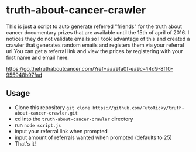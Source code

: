 # truth-about-cancer-crawler #

This is just a script to auto generate referred "friends" for the truth about cancer documentary prizes that are available until the 15th of april of 2016. I notices they do not validate emails so I took advantage of this and created a crawler that generates random emails and registers them via your referral url
You can get a referral link and view the prices by registering with your first name and email here:

https://go.thetruthaboutcancer.com/?ref=aaa9fa0f-ea9c-44d9-8f10-955948b97fad

## Usage ##

- Clone this repository `git clone https://github.com/FutoRicky/truth-about-cancer-crawler.git`
- cd into the `truth-about-cancer-crawler` directory
- run `node script.js`
- input your referral link when prompted
- input amount of referrals wanted when prompted (defaults to 25)
- That's it!
